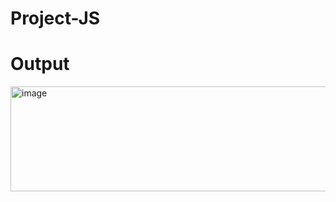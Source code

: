 # Project-JS
# Output
<img width="643" height="168" alt="image" src="https://github.com/user-attachments/assets/b11525e8-99cd-4d80-a28f-e21afa8f2592" />
